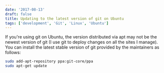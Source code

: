 ```yaml
---
date: '2017-08-13'
draft: false
title: Updating to the latest version of git on Ubuntu
tags: ['development', 'Git', 'Linux', 'Ubuntu']
---
```


If you're using git on Ubuntu, the version distributed via apt may not be the newest version of git (I use git to deploy changes on all the sites I manage).<!-- excerpt --> You can install the latest stable version of git provided by the maintainers as follows:

```bash
sudo add-apt-repository ppa:git-core/ppa
sudo apt-get update
```
